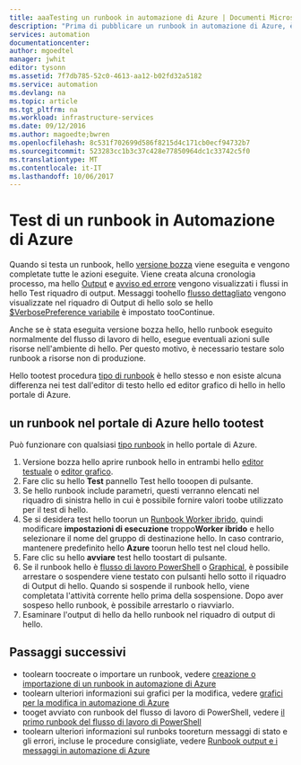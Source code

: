 ```yaml
---
title: aaaTesting un runbook in automazione di Azure | Documenti Microsoft
description: "Prima di pubblicare un runbook in automazione di Azure, è possibile eseguirne il test tooensure che funziona come previsto.  Questo articolo viene descritto come tootest un runbook e visualizzare l'output."
services: automation
documentationcenter: 
author: mgoedtel
manager: jwhit
editor: tysonn
ms.assetid: 7f7db785-52c0-4613-aa12-b02fd32a5182
ms.service: automation
ms.devlang: na
ms.topic: article
ms.tgt_pltfrm: na
ms.workload: infrastructure-services
ms.date: 09/12/2016
ms.author: magoedte;bwren
ms.openlocfilehash: 8c531f702699d586f8215d4c171cb0ecf94732b7
ms.sourcegitcommit: 523283cc1b3c37c428e77850964dc1c33742c5f0
ms.translationtype: MT
ms.contentlocale: it-IT
ms.lasthandoff: 10/06/2017
---
```

# <a name="testing-a-runbook-in-azure-automation"></a>Test di un runbook in Automazione di Azure
Quando si testa un runbook, hello [versione bozza](automation-creating-importing-runbook.md#publishing-a-runbook) viene eseguita e vengono completate tutte le azioni eseguite. Viene creata alcuna cronologia processo, ma hello [Output](automation-runbook-output-and-messages.md#output-stream) e [avviso ed errore](automation-runbook-output-and-messages.md#message-streams) vengono visualizzati i flussi in hello Test riquadro di output. Messaggi toohello [flusso dettagliato](automation-runbook-output-and-messages.md#message-streams) vengono visualizzate nel riquadro di Output di hello solo se hello [$VerbosePreference variabile](automation-runbook-output-and-messages.md#preference-variables) è impostato tooContinue.

Anche se è stata eseguita versione bozza hello, hello runbook eseguito normalmente del flusso di lavoro di hello, esegue eventuali azioni sulle risorse nell'ambiente di hello. Per questo motivo, è necessario testare solo runbook a risorse non di produzione.

Hello tootest procedura [tipo di runbook](automation-runbook-types.md) è hello stesso e non esiste alcuna differenza nei test dall'editor di testo hello ed editor grafico di hello in hello portale di Azure.  

## <a name="tootest-a-runbook-in-hello-azure-portal"></a>un runbook nel portale di Azure hello tootest
Può funzionare con qualsiasi [tipo runbook](automation-runbook-types.md) in hello portale di Azure.

1. Versione bozza hello aprire runbook hello in entrambi hello [editor testuale](automation-edit-textual-runbook.md) o [editor grafico](automation-graphical-authoring-intro.md).
2. Fare clic su hello **Test** pannello Test hello tooopen di pulsante.
3. Se hello runbook include parametri, questi verranno elencati nel riquadro di sinistra hello in cui è possibile fornire valori toobe utilizzato per il test di hello.
4. Se si desidera test hello toorun un [Runbook Worker ibrido](automation-hybrid-runbook-worker.md), quindi modificare **impostazioni di esecuzione** troppo**Worker ibrido** e hello selezionare il nome del gruppo di destinazione hello.  In caso contrario, mantenere predefinito hello **Azure** toorun hello test nel cloud hello.
5. Fare clic su hello **avviare** test hello toostart di pulsante.
6. Se il runbook hello è [flusso di lavoro PowerShell](automation-runbook-types.md#powershell-workflow-runbooks) o [Graphical](automation-runbook-types.md#graphical-runbooks), è possibile arrestare o sospendere viene testato con pulsanti hello sotto il riquadro di Output di hello. Quando si sospende il runbook hello, viene completata l'attività corrente hello prima della sospensione. Dopo aver sospeso hello runbook, è possibile arrestarlo o riavviarlo.
7. Esaminare l'output di hello da hello runbook nel riquadro di output di hello.

## <a name="next-steps"></a>Passaggi successivi
* toolearn toocreate o importare un runbook, vedere [creazione o importazione di un runbook in automazione di Azure](automation-creating-importing-runbook.md)
* toolearn ulteriori informazioni sui grafici per la modifica, vedere [grafici per la modifica in automazione di Azure](automation-graphical-authoring-intro.md)
* tooget avviato con runbook del flusso di lavoro di PowerShell, vedere [il primo runbook del flusso di lavoro di PowerShell](automation-first-runbook-textual.md)
* toolearn ulteriori informazioni sul runboks tooreturn messaggi di stato e gli errori, incluse le procedure consigliate, vedere [Runbook output e i messaggi in automazione di Azure](automation-runbook-output-and-messages.md)

